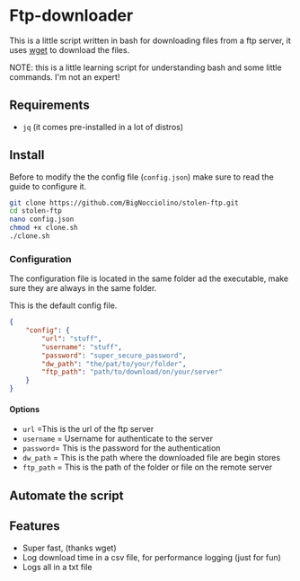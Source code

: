 # Ftp-downloader 

This is a little script written in bash for downloading files from a ftp server, it uses [wget](https://www.gnu.org/software/wget/) to download the files.

NOTE: this is a little learning script for understanding bash and some little commands. I'm not an expert!

## Requirements
- `jq` (it comes pre-installed in a lot of distros)

## Install
Before to modify the the config file (`config.json`) make sure to read the guide to configure it.

``` bash
git clone https://github.com/BigNocciolino/stolen-ftp.git
cd stolen-ftp
nano config.json
chmod +x clone.sh
./clone.sh 
```

### Configuration 

The configuration file is located in the same folder ad the executable, make sure they are always in the same folder.

This is the default config file.

``` json
{
    "config": {
        "url": "stuff",
        "username": "stuff",
        "password": "super_secure_password",
        "dw_path": "the/pat/to/your/folder",
        "ftp_path": "path/to/download/on/your/server"
    }
}
```

#### Options
- `url` =This is the url of the ftp server 
- `username` = Username for authenticate to the server
- `password`= This is the password for the authentication
- `dw_path` = This is the path where the downloaded file are begin stores
- `ftp_path` = This is the path of the folder or file on the remote server

## Automate the script

## Features

- Super fast, (thanks wget)
- Log download time in a csv file, for performance logging (just for fun)
- Logs all in a txt file

